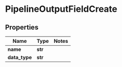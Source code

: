 # PipelineOutputFieldCreate

## Properties
Name | Type | Notes
------------ | ------------- | -------------
**name** | **str** | 
**data_type** | **str** | 


